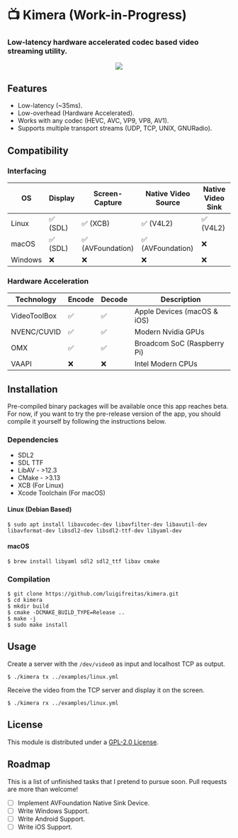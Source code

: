 # 📺 Kimera (Work-in-Progress)
### Low-latency hardware accelerated codec based video streaming utility.

<p align="center">
<img src="https://github.com/luigifreitas/kimera/raw/master/assets/kimera_macos.png" />
</p>

## Features
- Low-latency (~35ms).
- Low-overhead (Hardware Accelerated).
- Works with any codec (HEVC, AVC, VP9, VP8, AV1).
- Supports multiple transport streams (UDP, TCP, UNIX, GNURadio).

## Compatibility
### Interfacing
|    OS    |  Display  |   Screen-Capture   | Native Video Source | Native Video Sink |
|----------|-----------|--------------------|---------------------|-------------------|
| Linux    | ✅ (SDL)  | ✅ (XCB)           | ✅ (V4L2)           | ✅ (V4L2)         |
| macOS    | ✅ (SDL)  | ✅ (AVFoundation)  | ✅ (AVFoundation)   | ❌                |
| Windows  | ❌        | ❌                 | ❌                  | ❌                |

### Hardware Acceleration
|  Technology  | Encode | Decode |         Description         |
|--------------|--------|--------|-----------------------------|
| VideoToolBox | ✅     | ✅     | Apple Devices (macOS & iOS) |
| NVENC/CUVID  | ✅     | ✅     | Modern Nvidia GPUs          |
| OMX          | ✅     | ✅     | Broadcom SoC (Raspberry Pi) |
| VAAPI        | ❌     | ❌     | Intel Modern CPUs           |

## Installation 
Pre-compiled binary packages will be available once this app reaches beta. For now, if you want to try the pre-release version of the app, you should compile it yourself by following the instructions below.

### Dependencies
- SDL2
- SDL TTF
- LibAV - >12.3
- CMake - >3.13
- XCB (For Linux)
- Xcode Toolchain (For macOS)

#### Linux (Debian Based)
```shell
$ sudo apt install libavcodec-dev libavfilter-dev libavutil-dev libavformat-dev libsdl2-dev libsdl2-ttf-dev libyaml-dev
```

#### macOS
```shell
$ brew install libyaml sdl2 sdl2_ttf libav cmake
```

### Compilation
```shell
$ git clone https://github.com/luigifreitas/kimera.git
$ cd kimera
$ mkdir build
$ cmake -DCMAKE_BUILD_TYPE=Release ..
$ make -j
$ sudo make install
```

## Usage
Create a server with the `/dev/video0` as input and localhost TCP as output.
```shell
$ ./kimera tx ../examples/linux.yml
```

Receive the video from the TCP server and display it on the screen.
```shell
$ ./kimera rx ../examples/linux.yml
```

## License
This module is distributed under a [GPL-2.0 License](https://raw.githubusercontent.com/luigifreitas/kimera/master/LICENSE).

## Roadmap
This is a list of unfinished tasks that I pretend to pursue soon. Pull requests are more than welcome!
- [ ] Implement AVFoundation Native Sink Device.
- [ ] Write Windows Support.
- [ ] Write Android Support.
- [ ] Write iOS Support.